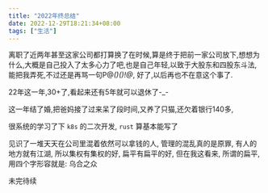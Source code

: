 ```yaml
---
title: "2022年终总结"
date: 2022-12-29T18:21:34+08:00
tags: ["生活"]
---
```


离职了近两年甚至这家公司都打算换了在时候,算是终于把前一家公司放下,想想为什么,大概是自己投入了太多心力了吧,也是自己年轻,以致于大股东和四股东斗法,能把我弄死,不过还是再骂一句P@*()$%_)!@#*$()!@*, 好了,以后再也不在意这个事了.

22年这一年,30+了,看起来还有5年就可以退休了-_-

这一年结了婚,把爸妈接了过来呆了段时间,又养了只猫,还欠着银行140多,

很系统的学习了下 `k8s` 的二次开发, `rust` 算基本能写了

见识了一堆天天在公司里混着依然可以拿钱的人, 管理的混乱真的是原罪, 有人的地方就有江湖, 所以集权有集权的好, 扁平有扁平的好, 但在我这看来, 所谓的扁平, 用四个字形容就是: 乌合之众 

未完待续
